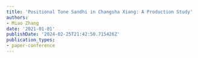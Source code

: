```yaml
---
title: 'Positional Tone Sandhi in Changsha Xiang: A Production Study'
authors:
- Miao Zhang
date: '2021-01-01'
publishDate: '2024-02-25T21:42:50.715426Z'
publication_types:
- paper-conference
---
```

